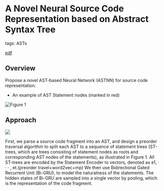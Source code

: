 # A Novel Neural Source Code Representation based on Abstract Syntax Tree

tags: ASTs

[pdf](http://xuwang.tech/paper/astnn_icse2019.pdf)

## Overview

Propose a novel AST-based Neural Network (ASTNN) for source code
representation.

- An example of AST Statement nodes (marked in red)

![Figure 1](https://i.loli.net/2019/09/25/mKRJpCDcZu7bG14.png)

## Approach

![](https://i.loli.net/2019/09/25/PFWhzAdqYB9Tbcw.png)

First, we parse a source code fragment into an AST, and design a preorder traversal algorithm to split each AST to a sequence of statement trees (ST-trees, which are trees consisting of statement nodes as roots and corresponding AST nodes of the statements), as illustrated in Figure 1. All ST-trees are encoded by the Statement Encoder to vectors, denoted as e1, · · · , et.(preorder travel+word2vec+mp) We then use Bidirectional Gated Recurrent Unit (Bi-GRU), to model the naturalness of the statements. The hidden states of Bi-GRU are sampled into a single vector by pooling, which is the representation of the code fragment.